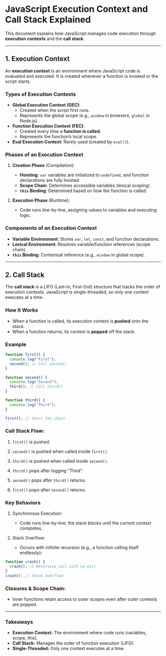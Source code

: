 # JavaScript Execution Context and Call Stack Explained

This document explains how JavaScript manages code execution through **execution contexts** and the **call stack**.

---

## 1. Execution Context

An **execution context** is an environment where JavaScript code is evaluated and executed. It is created whenever a function is invoked or the script starts.

### Types of Execution Contexts

- **Global Execution Context (GEC)**:
  - Created when the script first runs.
  - Represents the global scope (e.g., `window` in browsers, `global` in Node.js).
- **Function Execution Context (FEC)**:
  - Created every time a **function is called**.
  - Represents the function’s local scope.
- **Eval Execution Context**: Rarely used (created by `eval()`).

### Phases of an Execution Context

1. **Creation Phase** (Compilation):

   - **Hoisting**: `var` variables are initialized to `undefined`, and function declarations are fully hoisted.
   - **Scope Chain**: Determines accessible variables (lexical scoping).
   - **`this` Binding**: Determined based on how the function is called.

2. **Execution Phase** (Runtime):
   - Code runs line-by-line, assigning values to variables and executing logic.

### Components of an Execution Context

- **Variable Environment**: Stores `var`, `let`, `const`, and function declarations.
- **Lexical Environment**: Resolves variable/function references (scope chain).
- **`this` Binding**: Contextual reference (e.g., `window` in global scope).

---

## 2. Call Stack

The **call stack** is a LIFO (Last-In, First-Out) structure that tracks the order of execution contexts. JavaScript is single-threaded, so only one context executes at a time.

### How It Works

- When a function is called, its execution context is **pushed** onto the stack.
- When a function returns, its context is **popped** off the stack.

### Example

```javascript
function first() {
  console.log("First");
  second(); // Call second()
}

function second() {
  console.log("Second");
  third(); // Call third()
}

function third() {
  console.log("Third");
}

first(); // Start the chain
```

### Call Stack Flow:

1. `first()` is pushed.

2. `second()` is pushed when called inside `first()`.

3. `third()` is pushed when called inside `second()`.

4. `third()` pops after logging "Third".

5. `second()` pops after `third()` returns.

6. `first()` pops after `second()` returns.

### Key Behaviors

1. Synchronous Execution:

   - Code runs line-by-line; the stack blocks until the current context completes.

2. Stack Overflow:

   - Occurs with infinite recursion (e.g., a function calling itself endlessly):

```javascript
function crash() {
  crash(); // Recursive call with no exit
}
crash(); // Stack overflow!
```

### Closures & Scope Chain:

- Inner functions retain access to outer scopes even after outer contexts are popped.

---

### Takeaways

- **Execution Context:** The environment where code runs (variables, scope, this).
- **Call Stack:** Manages the order of function execution (LIFO).
- **Single-Threaded:** Only one context executes at a time.
